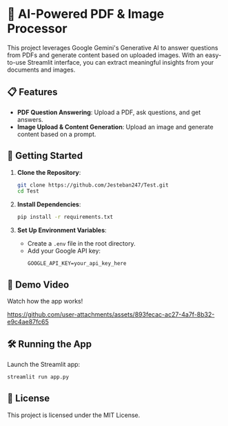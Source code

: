 # 🤖 AI-Powered PDF & Image Processor

This project leverages Google Gemini's Generative AI to answer questions from PDFs and generate content based on uploaded images. With an easy-to-use Streamlit interface, you can extract meaningful insights from your documents and images.

## 📋 Features

- **PDF Question Answering**: Upload a PDF, ask questions, and get answers.
- **Image Upload & Content Generation**: Upload an image and generate content based on a prompt.

## 🚀 Getting Started

1. **Clone the Repository**:
   ```bash
   git clone https://github.com/Jesteban247/Test.git
   cd Test
   ```

2. **Install Dependencies**:
   ```bash
   pip install -r requirements.txt
   ```

3. **Set Up Environment Variables**:
   - Create a `.env` file in the root directory.
   - Add your Google API key:
     ```
     GOOGLE_API_KEY=your_api_key_here
     ```

## 🎥 Demo Video

Watch how the app works!


https://github.com/user-attachments/assets/893fecac-ac27-4a7f-8b32-e9c4ae87fc65


## 🛠️ Running the App

Launch the Streamlit app:
```bash
streamlit run app.py
```

## 📝 License

This project is licensed under the MIT License.
